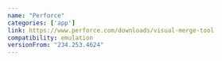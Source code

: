 ```yaml
---
name: "Perforce"
categories: ['app']
link: https://www.perforce.com/downloads/visual-merge-tool
compatibility: emulation
versionFrom: "234.253.4624"
---
```


